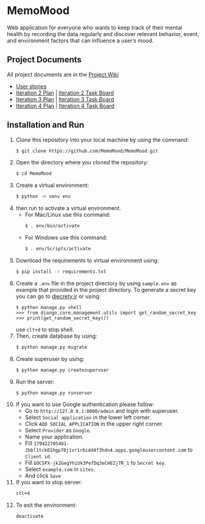 # MemoMood

Web application for everyone who wants to keep track of their mental health by recording the data regularly and discover relevant behavior, event, and environment factors that can influence a user’s mood.

## Project Documents

All project documents are in the [Project Wiki](../../wiki/Home)

- [User stories](https://github.com/MemoMood/MemoMood/wiki/User-stories)
- [Iteration 2 Plan](https://github.com/MemoMood/MemoMood/wiki/Iteration-2-Plan) | [Iteration 2 Task Board](https://github.com/orgs/MemoMood/projects/2/views/2)
- [Iteration 3 Plan](https://github.com/MemoMood/MemoMood/wiki/Iteration-3-Plan) | [Iteration 3 Task Board](https://github.com/orgs/MemoMood/projects/2/views/3)
- [Iteration 4 Plan](https://github.com/MemoMood/MemoMood/wiki/Iteration-4-Plan) | [Iteration 4 Task Board](https://github.com/orgs/MemoMood/projects/2/views/5)


## Installation and Run

1. Clone this repository into your local machine by using the command:
    ```sh
    $ git clone https://github.com/MemoMood/MemoMood.git
    ```
2. Open the directory where you cloned the repository:
    ```sh
    $ cd MemoMood
    ```
3. Create a virtual environment:
    ```sh
    $ python -m venv env
    ```
4. then run to activate a virtual environment.
    - For Mac/Linux use this command:
        ```sh
        $ . env/bin/activate  
        ```
    - For Windows use this command:
        ```sh
        $ . env/Scripts/activate
        ```
5. Download the requirements to virtual environment using:
    ```sh
    $ pip install -r requirements.txt
    ```
6. Create a ```.env``` file in the project directory by using ```sample.env``` as example that provided in the project directory. 
To generate a secret key you can go to [djecrety.ir](https://djecrety.ir/) or using:
    ```
    $ python manage.py shell
    >>> from django.core.management.utils import get_random_secret_key
    >>> print(get_random_secret_key())
    ```
    use ```clt+d``` to stop shell.
7. Then, create database by using:
    ```sh
    $ python manage.py migrate
    ```
9. Create superuser by using:
    ```sh
    $ python manage.py createsuperuser
    ```
8. Run the server:
    ```sh
    $ python manage.py runserver
    ```
10. If you want to use Google authentication please follow:
    - Go to ```http://127.0.0.1:8000/admin``` and login with superuser.
    - Select ```Social application``` in the lower left corner.
    - Click ```ADD SOCIAL APPLICATION``` in the upper right corner.
    - Select ```Provider``` as ```Google```.
    - Name your application.
    - Fill ```179422705401-2bbl1tck01hgp78j1vr1r6idd4f3hdn4.apps.googleusercontent.com``` to ```Client id```.
    - Fill ```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``` to ```Secret key```.
    - Select ```example.com``` in ```sites```.
    - And click ```Save```
11. If you want to stop server:
    ```sh
    ctl+d
    ```
12. To exit the environment:
    ```sh
    deactivate
    ```